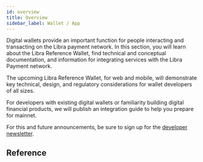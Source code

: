 ```yaml
---
id: overview
title: Overview
sidebar_label: Wallet / App
---
```


Digital wallets provide an important function for people interacting and transacting on the Libra payment network. In this section, you will learn about the Libra Reference Wallet, find technical and conceptual documentation, and information for integrating services with the Libra Payment network.

The upcoming Libra Reference Wallet, for web and mobile, will demonstrate key technical, design, and regulatory considerations for wallet developers of all sizes.

For developers with existing digital wallets or familiarity building digital financial products, we will publish an integration guide to help you prepare for mainnet.

For this and future announcements, be sure to sign up for the [developer newsletter](/newsletter_form).

## Reference

<CardsWrapper>
  <CoreReference />
  <MerchantReference />
  <MoveReference />
  <NodeReference />
</CardsWrapper>
